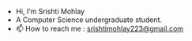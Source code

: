 - Hi, I’m Srishti Mohlay
- A Computer Science undergraduate student.
- 📫 How to reach me : srishtimohlay223@gmail.com

<!---
srishtimohlay/srishtimohlay is a ✨ special ✨ repository because its `README.md` (this file) appears on your GitHub profile.
You can click the Preview link to take a look at your changes.
--->
